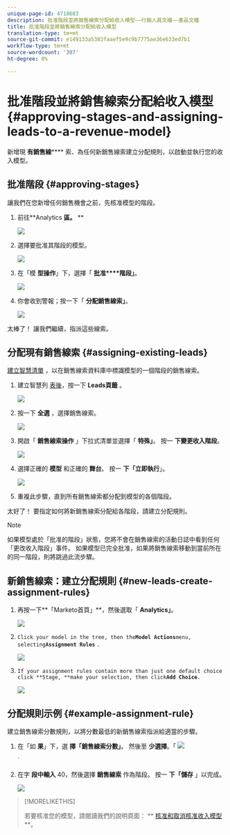 ```yaml
---
unique-page-id: 4718683
description: 批准階段並將銷售線索分配給收入模型——行銷人員文檔——產品文檔
title: 批准階段並將銷售線索分配給收入模型
translation-type: tm+mt
source-git-commit: e149133a5383faaef5e9c9b7775ae36e633ed7b1
workflow-type: tm+mt
source-wordcount: '307'
ht-degree: 0%

---
```



# 批准階段並將銷售線索分配給收入模型 {#approving-stages-and-assigning-leads-to-a-revenue-model}

新增現 **有銷售線****** 索、為任何新銷售線索建立分配規則，以啟動並執行您的收入模型。

## 批准階段 {#approving-stages}

讓我們在您新增任何銷售機會之前，先核准模型的階段。

1. 前往**Analytics **區。** **

   ![](assets/image2015-4-28-17-3a8-3a8.png)

1. 選擇要批准其階段的模型。

   ![](assets/image2015-4-28-17-3a10-3a3.png)

1. 在「模 **型操作**」下，選擇「 **批准****階段」**。

   ![](assets/image2015-4-28-17-3a12-3a37.png)

1. 你會收到警報；按一下「 **分配銷售線索」**。

   ![](assets/image2015-4-28-17-3a5-3a39.png)

太棒了！ 讓我們繼續，指派這些線索。

## 分配現有銷售線索 {#assigning-existing-leads}

[建立智慧清單](../../../../product-docs/core-marketo-concepts/smart-lists-and-static-lists/creating-a-smart-list/create-a-smart-list.md) ，以在銷售線索資料庫中標識模型的一個階段的銷售線索。

1. 建立智慧列 [表後](../../../../product-docs/core-marketo-concepts/smart-lists-and-static-lists/creating-a-smart-list/create-a-smart-list.md)，按一下 **Leads頁籤** 。

   ![](assets/image2015-4-29-11-3a37-3a30.png)

1. 按一下 **全選** ，選擇銷售線索。

   ![](assets/image2015-4-29-11-3a39-3a39.png)

1. 開啟「 **銷售線索操作** 」下拉式清單並選擇「 **特殊」**。 按一 **下變更收入階段**。

   ![](assets/image2015-4-29-11-3a40-3a38.png)

1. 選擇正確的 **模型** 和正確的 **舞台**。 按一 **下「立即執行**」。

   ![](assets/image2015-4-29-11-3a43-3a41.png)

1. 重複此步驟，直到所有銷售線索都分配到模型的各個階段。

太好了！ 要指定如何將新銷售線索分配給各階段，請建立分配規則。

>[!NOTE]
>
>如果模型處於「批准的階段」狀態，您將不會在銷售線索的活動日誌中看到任何「更改收入階段」事件。 如果模型已完全批准，如果將銷售線索移動到當前所在的同一階段，則將跳過此流步驟。

## 新銷售線索：建立分配規則  {#new-leads-create-assignment-rules}

1. 再按一下**「Marketo首頁」**，然後選取「 **Analytics」**。

   ![](assets/image2015-4-28-17-3a8-3a8.png)

1. `Click your model in the tree, then the`**`Model Actions`**`menu, selecting`**`Assignment Rules`** `.`

   ![](assets/image2015-4-29-11-3a52-3a17.png)

1. `If your assignment rules contain more than just one default choice click **Stage, **make your selection, then click`**`Add Choice`**`.`

   ![](assets/image2015-4-29-12-3a5-3a46.png)

## 分配規則示例 {#example-assignment-rule}

建立銷售線索分數規則，以將分數最低的新銷售線索指派給適當的步驟。

1. 在「如 **果**」下，選 **擇「銷售線索分數」**。 然後至 **少選擇**。「 ![](assets/image2015-4-29-13-3a27-3a8.png)

   `

1. 在字 **段中輸入** 40，然後選擇 **銷售線索** 作為階段。 按一 **下「儲存** 」以完成。

   ![](assets/image2015-4-29-14-3a4-3a23.png)

>[!MORELIKETHIS]
>
>若要核准您的模型，請閱讀我們的說明頁面： ** [核准和取消核准收入模型](approve-unapprove-a-revenue-model.md)**。


